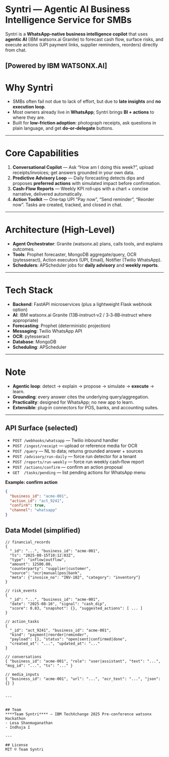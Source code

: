 # Syntri — Agentic AI Business Intelligence Service for SMBs

Syntri is a **WhatsApp‑native business intelligence copilot** that uses **agentic AI** (IBM watsonx.ai Granite) to forecast cash flow, surface risks, and execute actions (UPI payment links, supplier reminders, reorders) directly from chat.

[**Powered by IBM WATSONX.AI**]
---

# Why Syntri
- SMBs often fail not due to lack of effort, but due to **late insights** and **no execution loop**.
- Most owners already live in **WhatsApp**; Syntri brings **BI + actions** to where they are.
- Built for **low‑friction adoption**: photograph receipts, ask questions in plain language, and get **do‑or‑delegate** buttons.

---

# Core Capabilities
1. **Conversational Copilot** — Ask “How am I doing this week?”, upload receipts/invoices; get answers grounded in your own data.
2. **Predictive Advisory Loop** — Daily forecasting detects dips and proposes **preferred actions** with simulated impact before confirmation.
3. **Cash‑Flow Reports** — Weekly KPI roll‑ups with a chart + concise narrative, delivered automatically.
4. **Action Toolkit** — One‑tap UPI “Pay now”, “Send reminder”, “Reorder now”. Tasks are created, tracked, and closed in chat.

---

# Architecture (High‑Level)
- **Agent Orchestrator**: Granite (watsonx.ai) plans, calls tools, and explains outcomes.
- **Tools**: Prophet forecaster, MongoDB aggregate/query, OCR (pytesseract), Action executors (UPI, Email), Notifier (Twilio WhatsApp).
- **Schedulers**: APScheduler jobs for **daily advisory** and **weekly reports**.


---

# Tech Stack
- **Backend**: FastAPI microservices (plus a lightweight Flask webhook option)
- **AI**: IBM watsonx.ai Granite (13B‑instruct‑v2 / 3‑3‑8B‑instruct where appropriate)
- **Forecasting**: Prophet (deterministic projection)
- **Messaging**: Twilio WhatsApp API
- **OCR**: pytesseract
- **Database**: MongoDB
- **Scheduling**: APScheduler

---

# Note
- **Agentic loop**: detect → explain → propose → simulate → **execute** → learn.
- **Grounding**: every answer cites the underlying query/aggregation.
- **Practicality**: designed for WhatsApp; no new app to learn.
- **Extensible**: plug‑in connectors for POS, banks, and accounting suites.
---
## API Surface (selected)
- `POST /webhooks/whatsapp` — Twilio inbound handler
- `POST /ingest/receipt` — upload or reference media for OCR
- `POST /query` — NL to data; returns grounded answer + sources
- `POST /advisory/run-daily` — force run detector for a tenant
- `POST /reports/run-weekly` — force run weekly cash‑flow report
- `POST /actions/confirm` — confirm an action proposal
- `GET  /tasks/pending` — list pending actions for WhatsApp menu

**Example: confirm action**
```json
{
  "business_id": "acme-001",
  "action_id": "act_9241",
  "confirm": true,
  "channel": "whatsapp"
}
```

## Data Model (simplified)
```jsonc
// financial_records
{
  "_id": "...", "business_id": "acme-001",
  "ts": "2025-08-15T10:12:03Z",
  "type": "inflow|outflow",
  "amount": 12500.00,
  "counterparty": "supplier|customer",
  "source": "ocr|manual|pos|bank",
  "meta": {"invoice_no": "INV-102", "category": "inventory"}
}

// risk_events
{
  "_id": "...", "business_id": "acme-001",
  "date": "2025-08-16", "signal": "cash_dip",
  "score": 0.83, "snapshot": {}, "suggested_actions": [ ... ]
}

// action_tasks
{
  "_id": "act_9241", "business_id": "acme-001",
  "kind": "payment|reorder|reminder",
  "payload": {}, "status": "open|sent|confirmed|done",
  "created_at": "...", "updated_at": "..."
}

// conversations
{ "business_id": "acme-001", "role": "user|assistant", "text": "...", "msg_id": "...", "ts": "..." }

// media_inputs
{ "business_id": "acme-001", "url": "...", "ocr_text": "...", "json": {} }


---


## Team
****Team Syntri**** — IBM TechXchange 2025 Pre‑conference watsonx Hackathon  
- Lesa Shanmuganathan
- Indhuja I

---

## License
MIT © Team Syntri
